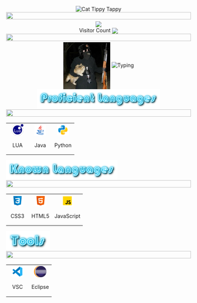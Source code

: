 <!--CAT-->
<p align="center">
<img src="https://media.giphy.com/media/WUlplcMpOCEmTGBtBW/giphy.gif" alt="Cat Tippy Tappy" width="100">

<!--LINE-->
<img src="https://i.imgur.com/dBaSKWF.gif" height="20" width="100%"> 

<a href="Cats' GitHub Stats">
  <img align="center" src="https://github-readme-stats.vercel.app/api?username=Cats1337&show_icons=true&theme=tokyonight&text_color=36BCF7FF&bg_color=deg,00050e,001B41&include_all_commits&count_private&hide_border=1"/>
</a>


<br>
Visitor Count
<a href="Visitor Count">
  <img align="center" src="https://profile-counter.glitch.me/cats1337/count.svg"/>
</a>

<!--LINE-->
<img src="https://i.imgur.com/dBaSKWF.gif" height="20" width="100%"> 

<img align="center" src="images/Cats1337.jpg" style="width: 128px">

<img src="https://readme-typing-svg.herokuapp.com?duration=7500&center=true&multiline=true&width=350&height=60&lines=Cats;Coding%2C+Gaming%2C+Sleeping" alt="Typing" class= "center">

<img align="center" src="images/proficient.png"  height="55px"> 


<!--LINE-->
<img src="https://i.imgur.com/dBaSKWF.gif" height="20" width="100%">  

<table align="center">
  <tr>
  <td align="center" width="48">
      <code><img height="32" src="images/lua.svg" alt="LUA"></code>
      <br><p align= "center">LUA</p>
    </td>
    <td align="center" width="48">
      <code><img height="32" src="images/java.svg" alt="Java"></code>
      <br><p align= "center">Java</p>
    </td>
    <td align="center" width="48">
      <code><img height="32" src="images/python.svg" alt="Python"></code>
      <br><p align= "center">Python</p>
    </td>
  </tr>
</table>

<img align="center" src="images/known.png" height="55px"> 

<!--LINE-->
<img src="https://i.imgur.com/dBaSKWF.gif" height="20" width="100%"> 

<table align="center">
  <tr>
    <td align="center" width="48">
      <code><img height="32" src="images/css3.svg" alt="CSS3"></code>
      <br><p align= "center">CSS3</p>
    </td>
    <td align="center" width="48">
      <code><img height="32" src="images/html-5.svg" alt="HTML-5"></code>
      <br><p align= "center">HTML5</p>
    </td>
    <td align="center" width="48">
      <code><img height="32" src="images/javascript.svg" alt="JavaScript"></code>
      <br><p align= "center">JavaScript</p>
    </td>
  </tr>
</table>

<img align="center" src="images/tools.png" height="55px"> 

<!--LINE-->
<img src="https://i.imgur.com/dBaSKWF.gif" height="20" width="100%"> 

<table align="center">
  <tr>
    <td align="center" width="48">
      <code><img height="32" src="images/vsc.svg" alt="VSC"></code>
      <br><p align= "center">VSC</p>
    </td>
    <td align="center" width="48">
      <code><img height="32" src="images/eclipse.svg" alt="Eclipse"></code>
      <br><p align= "center">Eclipse</p>
    </td>
  </tr>
</table>